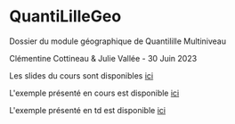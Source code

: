 # QuantiLilleGeo
Dossier du module géographique de Quantilille Multiniveau

Clémentine Cottineau & Julie Vallée - 30 Juin 2023

Les slides du cours sont disponibles [ici](https://docs.google.com/presentation/d/e/2PACX-1vSPWOH7MF9Kibzz5JOePChNm2AOz_UO2CV3nmwqc-p7FaJ-E5CXqU3NBubWZHBXopCxpMhKQO--vApq/pub?start=true&loop=false&delayms=60000)

L'exemple présenté en cours est disponible [ici](https://github.com/ClementineCttn/QuantiLilleGeo/blob/main/Cours_VinBourgogne/Notebook_Bourgogne.html)

L'exemple présenté en td est disponible [ici](https://github.com/ClementineCttn/QuantiLilleGeo/blob/main/TD_CroissancePop/Notebook_CroissancePop.html)


